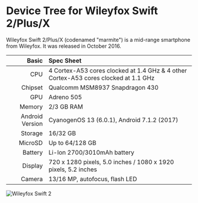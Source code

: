 Device Tree for Wileyfox Swift 2/Plus/X
==============================================

Wileyfox Swift 2/Plus/X (codenamed "marmite") is a mid-range smartphone from Wileyfox.
It was released in October 2016.

Basic   | Spec Sheet
-------:|:-------------------------
CPU     | 4 Cortex-A53 cores clocked at 1.4 GHz & 4 other Cortex-A53 cores clocked at 1.1 GHz
Chipset | Qualcomm MSM8937 Snapdragon 430
GPU     | Adreno 505
Memory  | 2/3 GB RAM
Android Version | CyanogenOS 13 (6.0.1), Android 7.1.2 (2017)
Storage | 16/32 GB
MicroSD | Up to 64/128 GB
Battery | Li-Ion 2700/3010mAh battery
Display | 720 x 1280 pixels, 5.0 inches / 1080 x 1920 pixels, 5.2 inches
Camera  | 13/16 MP, autofocus, flash LED


![Wileyfox Swift 2](https://cdn.shopify.com/s/files/1/0011/7322/5508/products/Front_Back_Render_077fe9cf-95db-4d79-b247-6d1c5a4c40fd_700x.jpg "Wileyfox Swift 2")
